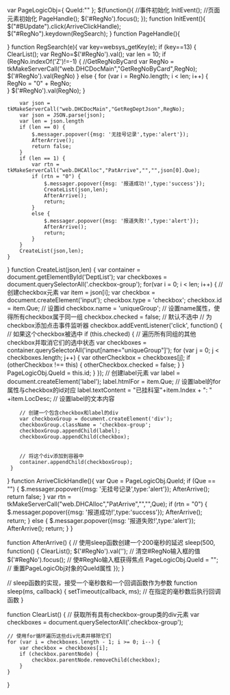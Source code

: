 var PageLogicObj={
	QueId:""
};
$(function(){
	//事件初始化
	InitEvent();
	//页面元素初始化
	PageHandle();
	$('#RegNo').focus();
});
function InitEvent(){
	$("#BUpdate").click(ArriveClickHandle);
	$("#RegNo").keydown(RegSearch);
}
function PageHandle(){
	
}
function RegSearch(e){
	var key=websys_getKey(e);
	if (key==13) {
		ClearList();
		var RegNo=$('#RegNo').val();
		var len = 10;
		if (RegNo.indexOf('Z')!=-1) {
			//GetRegNoByCard
			var RegNo = tkMakeServerCall("web.DHCDocMain","GetRegNoByCard",RegNo);
			$('#RegNo').val(RegNo)
		}
		else {
			for (var i = RegNo.length; i < len; i++) {
				RegNo = "0" + RegNo;	
			}
			$('#RegNo').val(RegNo);
		}
		
		var json = tkMakeServerCall("web.DHCDocMain","GetRegDeptJson",RegNo);
		var json = JSON.parse(json);
		var len = json.length
		if (len == 0) {
			$.messager.popover({msg: '无挂号记录',type:'alert'});
			AfterArrive();
			return false;
		}
		if (len == 1) {
			var rtn = tkMakeServerCall("web.DHCAlloc","PatArrive","","",json[0].Que);
			if (rtn = "0") {
				$.messager.popover({msg: '报道成功!',type:'success'});
				CreateList(json,len);
				AfterArrive();
				return;
			}
			else {
				$.messager.popover({msg: '报道失败!',type:'alert'});
				AfterArrive();
				return;
			}
		}
		CreateList(json,len);
	}
}
function CreateList(json,len) {
	var container = document.getElementById('DeptList');
	var checkboxes = document.querySelectorAll('.checkbox-group');
	for(var i = 0; i < len; i++) {
	    // 创建checkbox元素
	    var item = json[i];
	    var checkbox = document.createElement('input');
	    checkbox.type = 'checkbox';
	    checkbox.id = item.Que; // 设置id
	    checkbox.name = 'uniqueGroup'; // 设置name属性，使得所有checkbox属于同一组
	    checkbox.checked = false; // 默认不选中
	    // 为checkbox添加点击事件监听器
	    checkbox.addEventListener('click', function() {
		      // 如果这个checkbox被选中
		      if (this.checked) {
			        // 遍历所有同组的其他checkbox并取消它们的选中状态
			        var checkboxes = container.querySelectorAll('input[name="uniqueGroup"]');
			        for (var j = 0; j < checkboxes.length; j++) {
				        var otherCheckbox = checkboxes[j];
				        if (otherCheckbox !== this) {
			            	otherCheckbox.checked = false;
			        	}
				    }
				    PageLogicObj.QueId = this.id;
		      }
	    });
	    // 创建label元素
	    var label = document.createElement('label');
	    label.htmlFor = item.Que; // 设置label的for属性与checkbox的id对应
	    label.textContent = "已挂科室"+item.Index + ": " +item.LocDesc; // 设置label的文本内容

	    // 创建一个包含checkbox和label的div
	    var checkboxGroup = document.createElement('div');
	    checkboxGroup.className = 'checkbox-group';
	    checkboxGroup.appendChild(label);
	    checkboxGroup.appendChild(checkbox);
	    

	    // 将这个div添加到容器中
	    container.appendChild(checkboxGroup);
	 }
}
function ArriveClickHandle(){
	var Que = PageLogicObj.QueId;
	if (Que == "") {
		$.messager.popover({msg: '无挂号记录',type:'alert'});
		AfterArrive();
		return false;
	}
	var rtn = tkMakeServerCall("web.DHCAlloc","PatArrive","","",Que);
	if (rtn = "0") {
		$.messager.popover({msg: '报道成功!',type:'success'});
		AfterArrive();
		return;
	}
	else {
		$.messager.popover({msg: '报道失败!',type:'alert'});
		AfterArrive();
		return;
	}
}

function AfterArrive() {
    // 使用sleep函数创建一个200毫秒的延迟
    sleep(500, function() {
		ClearList();
        $('#RegNo').val(''); // 清空#RegNo输入框的值
        $('#RegNo').focus();  // 使#RegNo输入框获得焦点
        PageLogicObj.QueId = ""; // 重置PageLogicObj对象的QueId属性
    });
}

// sleep函数的实现，接受一个毫秒数和一个回调函数作为参数
function sleep(ms, callback) {
    setTimeout(callback, ms); // 在指定的毫秒数后执行回调函数
}

function ClearList() {
	 // 获取所有具有checkbox-group类的div元素
    var checkboxes = document.querySelectorAll('.checkbox-group');

    // 使用for循环遍历这些div元素并移除它们
    for (var i = checkboxes.length - 1; i >= 0; i--) {
        var checkbox = checkboxes[i];
        if (checkbox.parentNode) {
            checkbox.parentNode.removeChild(checkbox);
        }
    }
}
